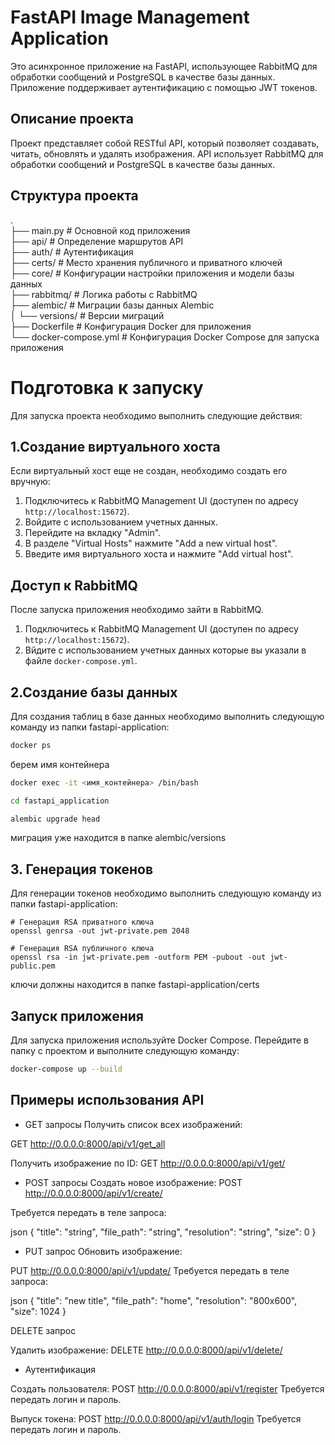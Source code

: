 # FastAPI Image Management Application

Это асинхронное приложение на FastAPI, использующее RabbitMQ для обработки сообщений и PostgreSQL в качестве базы данных. Приложение поддерживает аутентификацию с помощью JWT токенов.

## Описание проекта

Проект представляет собой RESTful API, который позволяет создавать, читать, обновлять и удалять изображения. API использует RabbitMQ для обработки сообщений и PostgreSQL в качестве базы данных.

## Структура проекта

.<br>
├── main.py # Основной код приложения<br>
├── api/ # Определение маршрутов API<br>
├── auth/ # Аутентификация<br>
├── certs/ # Место хранения публичного и приватного ключей<br>
├── core/ # Конфигурации настройки приложения и модели базы данных<br>
├── rabbitmq/ # Логика работы с RabbitMQ<br>
├── alembic/ # Миграции базы данных Alembic<br>
│ └── versions/ # Версии миграций<br>
├── Dockerfile # Конфигурация Docker для приложения<br>
└── docker-compose.yml # Конфигурация Docker Compose для запуска приложения<br>

# Подготовка к запуску

Для запуска проекта необходимо выполнить следующие действия:

## 1.Создание виртуального хоста

Если виртуальный хост еще не создан, необходимо создать его вручную:

1. Подключитесь к RabbitMQ Management UI (доступен по адресу `http://localhost:15672`).
2. Войдите с использованием учетных данных.
3. Перейдите на вкладку "Admin".
4. В разделе "Virtual Hosts" нажмите "Add a new virtual host".
5. Введите имя виртуального хоста и нажмите "Add virtual host".

##  Доступ к RabbitMQ

После запуска приложения необходимо зайти в RabbitMQ.

1. Подключитесь к RabbitMQ Management UI (доступен по адресу `http://localhost:15672`).
2. Вйдите с использованием учетных данных которые вы указали в файле `docker-compose.yml`.


## 2.Создание базы данных

Для создания таблиц в базе данных необходимо выполнить следующую команду из папки fastapi-application:

```bash
docker ps
```
берем имя контейнера
```bash
docker exec -it <имя_контейнера> /bin/bash
```

```bash
cd fastapi_application
```

```bash
alembic upgrade head
```
миграция уже находится в папке alembic/versions

## 3. Генерация токенов

Для генерации токенов необходимо выполнить следующую команду из папки fastapi-application:

```shell
# Генерация RSA приватного ключа
openssl genrsa -out jwt-private.pem 2048
```

```shell
# Генерация RSA публичного ключа
openssl rsa -in jwt-private.pem -outform PEM -pubout -out jwt-public.pem
```

ключи должны находится в папке fastapi-application/certs

## Запуск приложения

Для запуска приложения используйте Docker Compose. Перейдите в папку с проектом и выполните следующую команду:

```bash
docker-compose up --build
```

## Примеры использования API

- GET запросы
Получить список всех изображений:

GET http://0.0.0.0:8000/api/v1/get_all

Получить изображение по ID:
GET http://0.0.0.0:8000/api/v1/get/<id>

- POST запросы 
Создать новое изображение:
POST http://0.0.0.0:8000/api/v1/create/

Требуется передать в теле запроса:

json
{
  "title": "string",
  "file_path": "string",
  "resolution": "string",
  "size": 0
}

- PUT запрос
Обновить изображение:

PUT http://0.0.0.0:8000/api/v1/update/<id>
Требуется передать в теле запроса:

json
{
  "title": "new title",
  "file_path": "home",
  "resolution": "800x600",
  "size": 1024
}


DELETE запрос

Удалить изображение:
DELETE http://0.0.0.0:8000/api/v1/delete/<id>


- Аутентификация

Создать пользователя:
POST http://0.0.0.0:8000/api/v1/register
Требуется передать логин и пароль.

Выпуск токена:
POST http://0.0.0.0:8000/api/v1/auth/login
Требуется передать логин и пароль.

